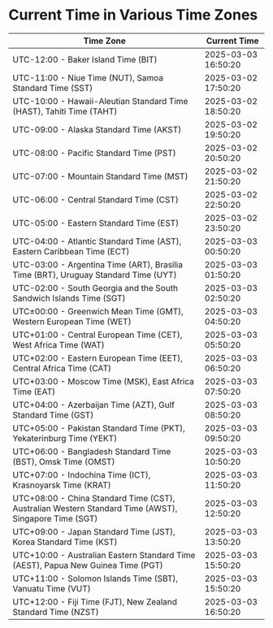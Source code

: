 # Current Time in Various Time Zones

| Time Zone | Current Time |
|-----------|--------------|
| UTC-12:00 - Baker Island Time (BIT) | 2025-03-03 16:50:20 |
| UTC-11:00 - Niue Time (NUT), Samoa Standard Time (SST) | 2025-03-02 17:50:20 |
| UTC-10:00 - Hawaii-Aleutian Standard Time (HAST), Tahiti Time (TAHT) | 2025-03-02 18:50:20 |
| UTC-09:00 - Alaska Standard Time (AKST) | 2025-03-02 19:50:20 |
| UTC-08:00 - Pacific Standard Time (PST) | 2025-03-02 20:50:20 |
| UTC-07:00 - Mountain Standard Time (MST) | 2025-03-02 21:50:20 |
| UTC-06:00 - Central Standard Time (CST) | 2025-03-02 22:50:20 |
| UTC-05:00 - Eastern Standard Time (EST) | 2025-03-02 23:50:20 |
| UTC-04:00 - Atlantic Standard Time (AST), Eastern Caribbean Time (ECT) | 2025-03-03 00:50:20 |
| UTC-03:00 - Argentina Time (ART), Brasília Time (BRT), Uruguay Standard Time (UYT) | 2025-03-03 01:50:20 |
| UTC-02:00 - South Georgia and the South Sandwich Islands Time (SGT) | 2025-03-03 02:50:20 |
| UTC±00:00 - Greenwich Mean Time (GMT), Western European Time (WET) | 2025-03-03 04:50:20 |
| UTC+01:00 - Central European Time (CET), West Africa Time (WAT) | 2025-03-03 05:50:20 |
| UTC+02:00 - Eastern European Time (EET), Central Africa Time (CAT) | 2025-03-03 06:50:20 |
| UTC+03:00 - Moscow Time (MSK), East Africa Time (EAT) | 2025-03-03 07:50:20 |
| UTC+04:00 - Azerbaijan Time (AZT), Gulf Standard Time (GST) | 2025-03-03 08:50:20 |
| UTC+05:00 - Pakistan Standard Time (PKT), Yekaterinburg Time (YEKT) | 2025-03-03 09:50:20 |
| UTC+06:00 - Bangladesh Standard Time (BST), Omsk Time (OMST) | 2025-03-03 10:50:20 |
| UTC+07:00 - Indochina Time (ICT), Krasnoyarsk Time (KRAT) | 2025-03-03 11:50:20 |
| UTC+08:00 - China Standard Time (CST), Australian Western Standard Time (AWST), Singapore Time (SGT) | 2025-03-03 12:50:20 |
| UTC+09:00 - Japan Standard Time (JST), Korea Standard Time (KST) | 2025-03-03 13:50:20 |
| UTC+10:00 - Australian Eastern Standard Time (AEST), Papua New Guinea Time (PGT) | 2025-03-03 15:50:20 |
| UTC+11:00 - Solomon Islands Time (SBT), Vanuatu Time (VUT) | 2025-03-03 15:50:20 |
| UTC+12:00 - Fiji Time (FJT), New Zealand Standard Time (NZST) | 2025-03-03 16:50:20 |
